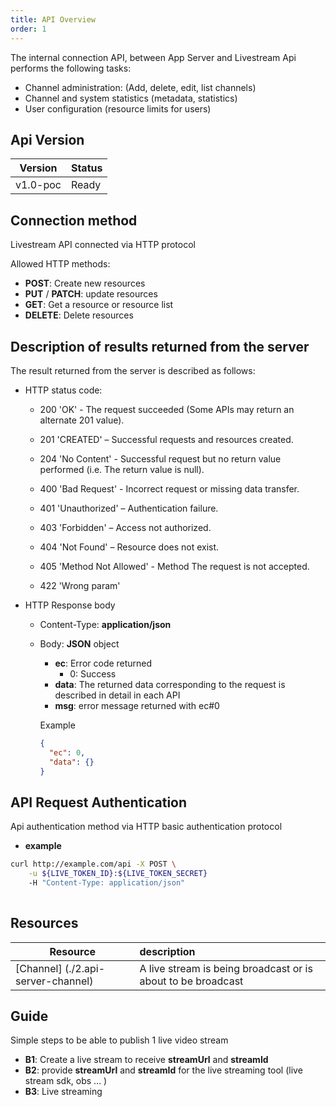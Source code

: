```yaml
---
title: API Overview
order: 1
---
```


The internal connection API, between App Server and Livestream Api performs the following tasks:

- Channel administration: (Add, delete, edit, list channels)
- Channel and system statistics (metadata, statistics)
- User configuration (resource limits for users)

## Api Version

| Version  | Status |
| -------- | ------ |
| v1.0-poc | Ready  |

## Connection method

Livestream API connected via HTTP protocol

Allowed HTTP methods:

- **POST**: Create new resources
- **PUT** / **PATCH**: update resources
- **GET**: Get a resource or resource list
- **DELETE**: Delete resources

## Description of results returned from the server

The result returned from the server is described as follows:

- HTTP status code:
  - 200 'OK' - The request succeeded (Some APIs may return an alternate 201 value).

  - 201 'CREATED' – Successful requests and resources created.

  - 204 'No Content' - Successful request but no return value performed (i.e. The return value is null).

  - 400 'Bad Request' - Incorrect request or missing data transfer.

  - 401 'Unauthorized' – Authentication failure.

  - 403 'Forbidden' – Access not authorized.

  - 404 'Not Found' – Resource does not exist.

  - 405 'Method Not Allowed' - Method The request is not accepted.

  - 422 'Wrong param'
- HTTP Response body
  - Content-Type: **application/json**
  - Body: **JSON** object

    - **ec**: Error code returned
      - 0: Success
    - **data**: The returned data corresponding to the request is described in detail in each API
    - **msg**: error message returned with ec#0

    Example

    ```json
    {
      "ec": 0,
      "data": {}
    }
    ```

## API Request Authentication

Api authentication method via HTTP basic authentication protocol

- **example**

```bash
curl http://example.com/api -X POST \
	-u ${LIVE_TOKEN_ID}:${LIVE_TOKEN_SECRET}
	-H "Content-Type: application/json"
	
```

## Resources

| Resource                                                                                                  | description                                                  |
| --------------------------------------------------------------------------------------------------------- | :----------------------------------------------------------- |
| [Channel] (./2.api-server-channel) | A live stream is being broadcast or is about to be broadcast |

## Guide

Simple steps to be able to publish 1 live video stream

- **B1**: Create a live stream to receive **streamUrl** and **streamId**
- **B2**: provide **streamUrl** and **streamId** for the live streaming tool (live stream sdk, obs … )
- **B3**: Live streaming
